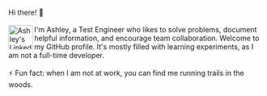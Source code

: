 Hi there! 👋
<br />
<br />
<a href="https://www.linkedin.com/in/ashleybshaw/" target="_blank">
  <img align="left" alt="Ashley's LinkedIn" width="48px" color="blue" src="https://raw.githubusercontent.com/peterthehan/peterthehan/master/assets/linkedin.svg" />
</a>
I'm Ashley, a Test  Engineer who likes to solve problems, document helpful information, and encourage team collaboration. Welcome to my GitHub profile. It's mostly filled with learning experiments, as I am not a full-time developer.
<br />
<br />
⚡ Fun fact: when I am not at work, you can find me running trails in the woods.<a href="https://www.linkedin.com/in/hyunsukim/">
<br />






<!--
**ashbshaw/ashbshaw** is a ✨ _special_ ✨ repository because its `README.md` (this file) appears on your GitHub profile.

Here are some ideas to get you started:

- 🔭 I’m currently working on ...
- 🌱 I’m currently learning ...
- 👯 I’m looking to collaborate on ...
- 🤔 I’m looking for help with ...
- 💬 Ask me about ...
- 📫 How to reach me: ...
- 😄 Pronouns: ...
- ⚡ Fun fact: ...
-->
